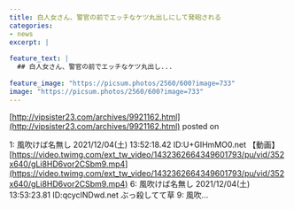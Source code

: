 ```yaml
---
title: 白人女さん、警官の前でエッチなケツ丸出しにして発砲される
categories:
- news
excerpt: |
  
feature_text: |
  ## 白人女さん、警官の前でエッチなケツ丸出し...
  
feature_image: "https://picsum.photos/2560/600?image=733"
image: "https://picsum.photos/2560/600?image=733"
---
```


[http://vipsister23.com/archives/9921162.html](http://vipsister23.com/archives/9921162.html)
posted on 

<!--more-->

1: 風吹けば名無し 2021/12/04(土) 13:52:18.42 ID:U+GIHmMO0.net 【動画】[https://video.twimg.com/ext_tw_video/1432362664349601793/pu/vid/352x640/gLi8HD6vor2CSbm9.mp4](https://video.twimg.com/ext_tw_video/1432362664349601793/pu/vid/352x640/gLi8HD6vor2CSbm9.mp4) 6: 風吹けば名無し 2021/12/04(土) 13:53:23.81 ID:qcycINDwd.net ぶっ殺してて草 9: 風吹...
